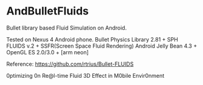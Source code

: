 AndBulletFluids
===============

Bullet library based Fluid Simulation on Android.

Tested on Nexus 4 Android phone.
Bullet Physics Library 2.81 + SPH FLUIDS v.2 + SSFR(Screen Space Fluid Rendering)
Android Jelly Bean 4.3 +  OpenGL ES 2.0/3.0 + [arm neon]

Reference: https://github.com/rtrius/Bullet-FLUIDS

0ptimizing 0n Re@l-time Fluid 3D Effect in M0bile Envir0nment
